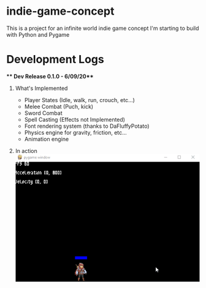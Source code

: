 # indie-game-concept
This is a project for an infinite world indie game concept I'm starting to build with Python and Pygame

# Development Logs
__** Dev Release 0.1.0 - 6/09/20**__

1. What's Implemented
    - Player States (Idle, walk, run, crouch, etc...)
    - Melee Combat (Puch, kick)
    - Sword Combat
    - Spell Casting (Effects not Implemented)
    - Font rendering system (thanks to DaFluffyPotato)
    - Physics engine for gravity, friction, etc...
    - Animation engine

2. In action <br />
![SRC](snapshots/dev_release_1.gif)
